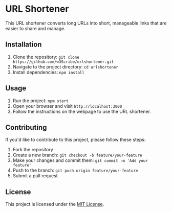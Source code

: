   # URL Shortener

  This URL shortener converts long URLs into short, manageable links that are easier to share and manage.

  ## Installation

  1. Clone the repository: `git clone https://github.com/w3Scribe/urlshortener.git`
  2. Navigate to the project directory: `cd urlshortener`
  3. Install dependencies: `npm install`

  ## Usage

  1. Run the project: `npm start`
  2. Open your browser and visit `http://localhost:3000`
  3. Follow the instructions on the webpage to use the URL shortener.

  ## Contributing

  If you'd like to contribute to this project, please follow these steps:

  1. Fork the repository
  2. Create a new branch: `git checkout -b feature/your-feature`
  3. Make your changes and commit them: `git commit -m 'Add your feature'`
  4. Push to the branch: `git push origin feature/your-feature`
  5. Submit a pull request

  ## License

  This project is licensed under the [MIT License](LICENSE).